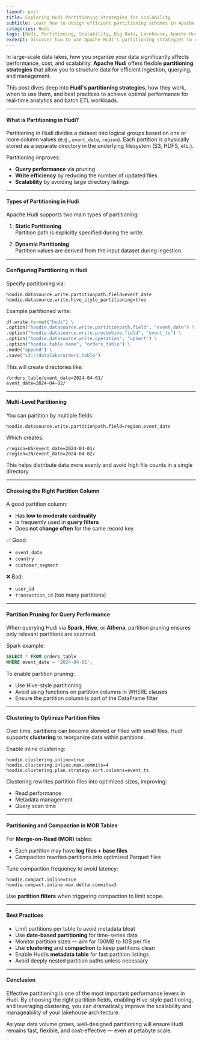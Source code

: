 ```yaml
---
layout: post
title: Exploring Hudi Partitioning Strategies for Scalability
subtitle: Learn how to design efficient partitioning schemes in Apache Hudi for high-performance, scalable data lakes
categories: Hudi
tags: [Hudi, Partitioning, Scalability, Big Data, Lakehouse, Apache Hudi, Data Engineering]
excerpt: Discover how to use Apache Hudi's partitioning strategies to optimize performance and scalability in large-scale data lakes. Understand static, dynamic, and multi-level partitioning with real-world best practices.
---
```

In large-scale data lakes, how you organize your data significantly affects performance, cost, and scalability. **Apache Hudi** offers flexible **partitioning strategies** that allow you to structure data for efficient ingestion, querying, and management.

This post dives deep into **Hudi's partitioning strategies**, how they work, when to use them, and best practices to achieve optimal performance for real-time analytics and batch ETL workloads.

---

#### What is Partitioning in Hudi?

Partitioning in Hudi divides a dataset into logical groups based on one or more column values (e.g., `event_date`, `region`). Each partition is physically stored as a separate directory in the underlying filesystem (S3, HDFS, etc.).

Partitioning improves:
- **Query performance** via pruning
- **Write efficiency** by reducing the number of updated files
- **Scalability** by avoiding large directory listings

---

#### Types of Partitioning in Hudi

Apache Hudi supports two main types of partitioning:

1. **Static Partitioning**  
   Partition path is explicitly specified during the write.

2. **Dynamic Partitioning**  
   Partition values are derived from the input dataset during ingestion.

---

#### Configuring Partitioning in Hudi

Specify partitioning via:

```properties
hoodie.datasource.write.partitionpath.field=event_date
hoodie.datasource.write.hive_style_partitioning=true
```

Example partitioned write:

```python
df.write.format("hudi") \
.option("hoodie.datasource.write.partitionpath.field", "event_date") \
.option("hoodie.datasource.write.precombine.field", "event_ts") \
.option("hoodie.datasource.write.operation", "upsert") \
.option("hoodie.table.name", "orders_table") \
.mode("append") \
.save("s3://datalake/orders_table")
```

This will create directories like:

```
/orders_table/event_date=2024-04-01/
event_date=2024-04-02/
```

---

#### Multi-Level Partitioning

You can partition by multiple fields:

```properties
hoodie.datasource.write.partitionpath.field=region,event_date
```

Which creates:

```
/region=US/event_date=2024-04-01/
/region=IN/event_date=2024-04-02/
```

This helps distribute data more evenly and avoid high file counts in a single directory.

---

#### Choosing the Right Partition Column

A good partition column:
- Has **low to moderate cardinality**
- Is frequently used in **query filters**
- Does **not change often** for the same record key

✅ Good:
- `event_date`
- `country`
- `customer_segment`

❌ Bad:
- `user_id`
- `transaction_id` (too many partitions)

---

#### Partition Pruning for Query Performance

When querying Hudi via **Spark**, **Hive**, or **Athena**, partition pruning ensures only relevant partitions are scanned.

Spark example:

```sql
SELECT * FROM orders_table
WHERE event_date = '2024-04-01';
```

To enable partition pruning:
- Use Hive-style partitioning
- Avoid using functions on partition columns in WHERE clauses
- Ensure the partition column is part of the DataFrame filter

---

#### Clustering to Optimize Partition Files

Over time, partitions can become skewed or filled with small files. Hudi supports **clustering** to reorganize data within partitions.

Enable inline clustering:

```properties
hoodie.clustering.inline=true
hoodie.clustering.inline.max.commits=4
hoodie.clustering.plan.strategy.sort.columns=event_ts
```

Clustering rewrites partition files into optimized sizes, improving:
- Read performance
- Metadata management
- Query scan time

---

#### Partitioning and Compaction in MOR Tables

For **Merge-on-Read (MOR)** tables:
- Each partition may have **log files + base files**
- Compaction rewrites partitions into optimized Parquet files

Tune compaction frequency to avoid latency:

```properties
hoodie.compact.inline=true
hoodie.compact.inline.max.delta.commits=3
```

Use **partition filters** when triggering compaction to limit scope.

---

#### Best Practices

- Limit partitions per table to avoid metadata bloat
- Use **date-based partitioning** for time-series data
- Monitor partition sizes — aim for 100MB to 1GB per file
- Use **clustering** and **compaction** to keep partitions clean
- Enable Hudi’s **metadata table** for fast partition listings
- Avoid deeply nested partition paths unless necessary

---

#### Conclusion

Effective partitioning is one of the most important performance levers in Hudi. By choosing the right partition fields, enabling Hive-style partitioning, and leveraging clustering, you can dramatically improve the scalability and manageability of your lakehouse architecture.

As your data volume grows, well-designed partitioning will ensure Hudi remains fast, flexible, and cost-effective — even at petabyte scale.
